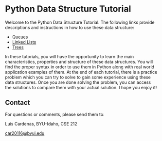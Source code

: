 # Python Data Structure Tutorial

Welcome to the Python Data Structure Tutorial. The following links provide descriptions and instructions in how to use these data structure:

* [Queues](1-queue.md)
* [Linked Lists](2-linked-list.md)
* [Trees](3-trees.md)

In these tutorials, you will have the opportunity to learn the main characteristics, properties and structure of these data structures. You will find the proper syntax in order to use them in Python along with real world application examples of them. At the end of each tutorial, there is a practice problem which you can try to solve to gain some experience using these data structures. Once you are done solving the problem, you can access the solutions to compare them with your actual solution. I hope you enjoy it!

## Contact

For questions or comments, please send them to:

Luis Cardenas, BYU-Idaho, CSE 212

car20116@byui.edu
